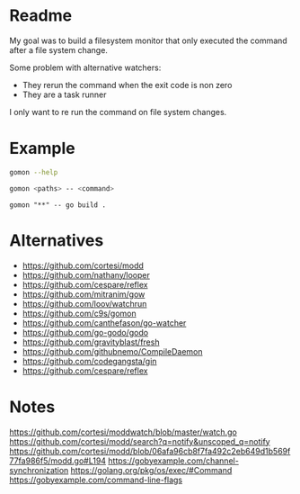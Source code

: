# Readme

My goal was to build a filesystem monitor that only executed the command after a file system change.

Some problem with alternative watchers:

- They rerun the command when the exit code is non zero
- They are a task runner

I only want to re run the command on file system changes.

# Example

```sh
gomon --help
```

```sh
gomon <paths> -- <command>
```

```
gomon "**" -- go build .
```

# Alternatives

- https://github.com/cortesi/modd
- https://github.com/nathany/looper
- https://github.com/cespare/reflex
- https://github.com/mitranim/gow
- https://github.com/loov/watchrun
- https://github.com/c9s/gomon
- https://github.com/canthefason/go-watcher
- https://github.com/go-godo/godo 
- https://github.com/gravityblast/fresh
- https://github.com/githubnemo/CompileDaemon
- https://github.com/codegangsta/gin
- https://github.com/cespare/reflex

# Notes

https://github.com/cortesi/moddwatch/blob/master/watch.go
https://github.com/cortesi/modd/search?q=notify&unscoped_q=notify
https://github.com/cortesi/modd/blob/06afa96cb8f7fa492c2eb649d1b569f77fa986f5/modd.go#L194
https://gobyexample.com/channel-synchronization
https://golang.org/pkg/os/exec/#Command
https://gobyexample.com/command-line-flags